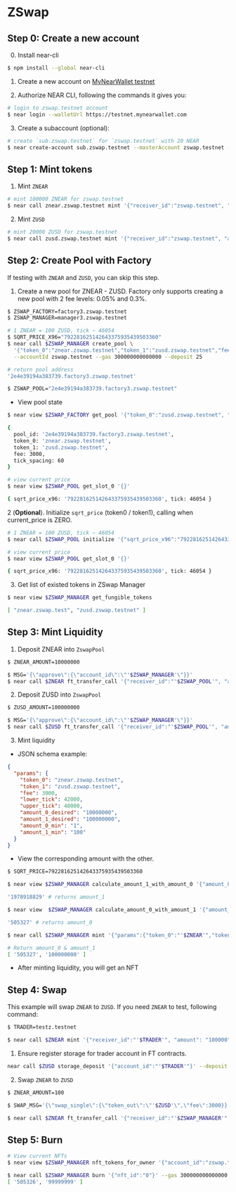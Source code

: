# ZSwap

## Step 0: Create a new account

0. Install near-cli

```sh
$ npm install --global near-cli
```

1. Create a new account on [MyNearWallet testnet](https://testnet.mynearwallet.com/)

2. Authorize NEAR CLI, following the commands it gives you:

```sh
# login to zswap.testnet account
$ near login --walletUrl https://testnet.mynearwallet.com
```

3. Create a subaccount (optional):

```sh
# create `sub.zswap.testnet` for `zswap.testnet` with 20 NEAR
$ near create-account sub.zswap.testnet --masterAccount zswap.testnet --initialBalance 20
```

## Step 1: Mint tokens

1. Mint `ZNEAR`

```sh
# mint 100000 ZNEAR for zswap.testnet
$ near call znear.zswap.testnet mint '{"receiver_id":"zswap.testnet", "amount": "100000"}' --deposit 1 --accountId zswap.testnet
```

2. Mint `ZUSD`

```sh
# mint 20000 ZUSD for zswap.testnet
$ near call zusd.zswap.testnet mint '{"receiver_id":"zswap.testnet", "amount": "200000"}' --deposit 1 --accountId zswap.testnet
```

## Step 2: Create Pool with Factory

If testing with `ZNEAR` and `ZUSD`, you can skip this step.

1. Create a new pool for ZNEAR - ZUSD. Factory only supports creating a new pool with 2 fee levels: 0.05% and 0.3%.

```sh
$ ZSWAP_FACTORY=factory3.zswap.testnet
$ ZSWAP_MANAGER=manager3.zswap.testnet

# 1 ZNEAR = 100 ZUSD, tick ~ 46054
$ SQRT_PRICE_X96="792281625142643375935439503360"
$ near call $ZSWAP_MANAGER create_pool \
  '{"token_0":"znear.zswap.testnet","token_1":"zusd.zswap.testnet","fee":3000,"sqrt_price_x96":"'$SQRT_PRICE_X96'"}' \
  --accountId zswap.testnet --gas 300000000000000 --deposit 25

# return pool address
'2e4e39194a383739.factory3.zswap.testnet'

$ ZSWAP_POOL="2e4e39194a383739.factory3.zswap.testnet"
```

- View pool state

```sh
$ near view $ZSWAP_FACTORY get_pool '{"token_0":"zusd.zswap.testnet", "token_1":"znear.zswap.testnet","fee":3000}'

{
  pool_id: '2e4e39194a383739.factory3.zswap.testnet',
  token_0: 'znear.zswap.testnet',
  token_1: 'zusd.zswap.testnet',
  fee: 3000,
  tick_spacing: 60
}

# view current price
$ near view $ZSWAP_POOL get_slot_0 '{}'

{ sqrt_price_x96: '792281625142643375935439503360', tick: 46054 }
```

2 (**Optional**). Initialize `sqrt_price` (token0 / token1), calling when current_price is ZERO.

```sh
# 1 ZNEAR = 100 ZUSD, tick ~ 46054
$ near call $ZSWAP_POOL initialize '{"sqrt_price_x96":"792281625142643375935439503360"}' --accountId zswap.testnet

# view current price
$ near view $ZSWAP_POOL get_slot_0 '{}'

{ sqrt_price_x96: '792281625142643375935439503360', tick: 46054 }

```

3. Get list of existed tokens in ZSwap Manager

```sh
$ near view $ZSWAP_MANAGER get_fungible_tokens

[ "znear.zswap.test", "zusd.zswap.testnet" ]
```

## Step 3: Mint Liquidity

1. Deposit ZNEAR into `ZswapPool`

```sh
$ ZNEAR_AMOUNT=10000000

$ MSG='{\"approve\":{\"account_id\":\"'$ZSWAP_MANAGER'\"}}'
$ near call $ZNEAR ft_transfer_call '{"receiver_id":"'$ZSWAP_POOL'", "amount":"'$ZNEAR_AMOUNT'", "msg":"'$MSG'"}' --depositYocto 1 --gas 300000000000000 --accountId zswap.testnet
```

2. Deposit ZUSD into `ZswapPool`

```sh
$ ZUSD_AMOUNT=100000000

$ MSG='{\"approve\":{\"account_id\":\"'$ZSWAP_MANAGER'\"}}'
$ near call $ZUSD ft_transfer_call '{"receiver_id":"'$ZSWAP_POOL'", "amount":"'$ZUSD_AMOUNT'", "msg":"'$MSG'"}' --depositYocto 1 --gas 300000000000000 --accountId zswap.testnet
```

3. Mint liquidity

- JSON schema example:

```json
{
  "params": {
    "token_0": "znear.zswap.testnet",
    "token_1": "zusd.zswap.testnet",
    "fee": 3000,
    "lower_tick": 42000,
    "upper_tick": 48000,
    "amount_0_desired": "10000000",
    "amount_1_desired": "100000000",
    "amount_0_min": "1",
    "amount_1_min": "100"
  }
}
```

- View the corresponding amount with the other.

```sh
$ SQRT_PRICE=792281625142643375935439503360

$ near view $ZSWAP_MANAGER calculate_amount_1_with_amount_0 '{"amount_0":"'$ZNEAR_AMOUNT'","sqrt_price_x96":"'$SQRT_PRICE'","lower_tick":42000,"upper_tick":48000}'

'1978918829' # returns amount_1

$ near view  $ZSWAP_MANAGER calculate_amount_0_with_amount_1 '{"amount_1":"'$ZUSD_AMOUNT'","sqrt_price_x96":"'$SQRT_PRICE'","lower_tick":42000,"upper_tick":48000}'

'505327' # returns amount_0
```

```sh
$ near call $ZSWAP_MANAGER mint '{"params":{"token_0":"'$ZNEAR'","token_1":"'$ZUSD'","fee":3000,"lower_tick":42000,"upper_tick":48000, "amount_0_desired":"'$ZNEAR_AMOUNT'","amount_1_desired":"'$ZUSD_AMOUNT'","amount_0_min":"100","amount_1_min":"100"}}' --gas 300000000000000 --accountId zswap.testnet --deposit 0.1

# Return amount_0 & amount_1
[ '505327', '100000000' ]
```

- After minting liquidity, you will get an NFT

## Step 4: Swap

This example will swap `ZNEAR` to `ZUSD`. If you need `ZNEAR` to test, following command:

```sh
$ TRADER=testz.testnet

$ near call $ZNEAR mint '{"receiver_id":"'$TRADER'", "amount": "100000"}' --deposit 1 --accountId $TRADER
```

1. Ensure register storage for trader account in FT contracts.

```sh
near call $ZUSD storage_deposit '{"account_id":"'$TRADER'"}' --deposit 1 --accountId $TRADER
```

2. Swap `ZNEAR` to `ZUSD`

```sh
$ ZNEAR_AMOUNT=100

$ SWAP_MSG='{\"swap_single\":{\"token_out\":\"'$ZUSD'\",\"fee\":3000}}'

$ near call $ZNEAR ft_transfer_call '{"receiver_id":"'$ZSWAP_MANAGER'", "amount":"'$ZNEAR_AMOUNT'", "msg":"'$SWAP_MSG'"}' --gas 300000000000000 --accountId $TRADER --depositYocto 1
```

## Step 5: Burn

```sh
# View current NFTs
$ near view $ZSWAP_MANAGER nft_tokens_for_owner '{"account_id":"zswap.testnet"}'

$ near call $ZSWAP_MANAGER burn '{"nft_id":"0"}' --gas 300000000000000 --accountId zswap.testnet
[ '505326', '99999999' ]
```

